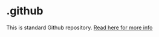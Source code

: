 # .github
This is standard Github repository. [Read here for more info](https://docs.github.com/en/organizations/collaborating-with-groups-in-organizations/customizing-your-organizations-profile#adding-a-public-organization-profile-readme)

